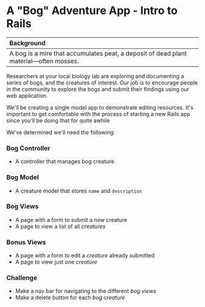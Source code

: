 # A "Bog" Adventure App - Intro to Rails 

| Background |
| :---- |
| A bog is a mire that accumulates peat, a deposit of dead plant material—often mosses. |

Researchers at your local biology lab are exploring and documenting a series of bogs, and the creatures of interest. Our job is to encourage people in the community to explore the bogs and submit their findings using our web application.

We'll be creating a single model app to demonstrate editing resources.
It's important to get comfortable with the process of starting a new Rails app since you'll be doing that for quite awhile

We've determined we'll need the following:

### Bog Controller

* A controller that manages bog creature

### Bog Model

* A creature model that stores `name` and `description`

### Bog Views

* A page with a form to submit a *new* creature
* A page to view a list of all *creatures*

### Bonus Views
* A page with a form to edit a *creature* already submitted
* A page to view just one *creature*

### Challenge

* Make a nav bar for navigating to the different *bog views*
* Make a delete button for each *bog creature*